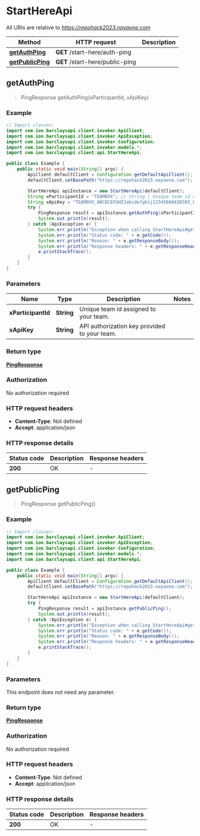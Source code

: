 # StartHereApi

All URIs are relative to *https://repohack2023.nayaone.com*

| Method | HTTP request | Description |
|------------- | ------------- | -------------|
| [**getAuthPing**](StartHereApi.md#getAuthPing) | **GET** /start-here/auth-ping |  |
| [**getPublicPing**](StartHereApi.md#getPublicPing) | **GET** /start-here/public-ping |  |



## getAuthPing

> PingResponse getAuthPing(xParticipantId, xApiKey)



### Example

```java
// Import classes:
import com.ion.barclaysapi.client.invoker.ApiClient;
import com.ion.barclaysapi.client.invoker.ApiException;
import com.ion.barclaysapi.client.invoker.Configuration;
import com.ion.barclaysapi.client.invoker.models.*;
import com.ion.barclaysapi.client.api.StartHereApi;

public class Example {
    public static void main(String[] args) {
        ApiClient defaultClient = Configuration.getDefaultApiClient();
        defaultClient.setBasePath("https://repohack2023.nayaone.com");

        StartHereApi apiInstance = new StartHereApi(defaultClient);
        String xParticipantId = "TEAM0XX"; // String | Unique team id assigned to your team.
        String xApiKey = "TEAM0XX_ABCDCEFGHIJabcdefghij12345668438383_0XX"; // String | API authorization key provided to your team.
        try {
            PingResponse result = apiInstance.getAuthPing(xParticipantId, xApiKey);
            System.out.println(result);
        } catch (ApiException e) {
            System.err.println("Exception when calling StartHereApi#getAuthPing");
            System.err.println("Status code: " + e.getCode());
            System.err.println("Reason: " + e.getResponseBody());
            System.err.println("Response headers: " + e.getResponseHeaders());
            e.printStackTrace();
        }
    }
}
```

### Parameters


| Name | Type | Description  | Notes |
|------------- | ------------- | ------------- | -------------|
| **xParticipantId** | **String**| Unique team id assigned to your team. | |
| **xApiKey** | **String**| API authorization key provided to your team. | |

### Return type

[**PingResponse**](PingResponse.md)

### Authorization

No authorization required

### HTTP request headers

- **Content-Type**: Not defined
- **Accept**: application/json


### HTTP response details
| Status code | Description | Response headers |
|-------------|-------------|------------------|
| **200** | OK |  -  |


## getPublicPing

> PingResponse getPublicPing()



### Example

```java
// Import classes:
import com.ion.barclaysapi.client.invoker.ApiClient;
import com.ion.barclaysapi.client.invoker.ApiException;
import com.ion.barclaysapi.client.invoker.Configuration;
import com.ion.barclaysapi.client.invoker.models.*;
import com.ion.barclaysapi.client.api.StartHereApi;

public class Example {
    public static void main(String[] args) {
        ApiClient defaultClient = Configuration.getDefaultApiClient();
        defaultClient.setBasePath("https://repohack2023.nayaone.com");

        StartHereApi apiInstance = new StartHereApi(defaultClient);
        try {
            PingResponse result = apiInstance.getPublicPing();
            System.out.println(result);
        } catch (ApiException e) {
            System.err.println("Exception when calling StartHereApi#getPublicPing");
            System.err.println("Status code: " + e.getCode());
            System.err.println("Reason: " + e.getResponseBody());
            System.err.println("Response headers: " + e.getResponseHeaders());
            e.printStackTrace();
        }
    }
}
```

### Parameters

This endpoint does not need any parameter.

### Return type

[**PingResponse**](PingResponse.md)

### Authorization

No authorization required

### HTTP request headers

- **Content-Type**: Not defined
- **Accept**: application/json


### HTTP response details
| Status code | Description | Response headers |
|-------------|-------------|------------------|
| **200** | OK |  -  |

